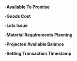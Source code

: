 -<b>Available To Promise</b>

-<b>Goods Cost</b>

-<b>Lots Issue</b>

-<b>Material Requirements Planning</b>

-<b>Projected Available Balance</b>

-<b>Setting Transaction Timestamp</b>

